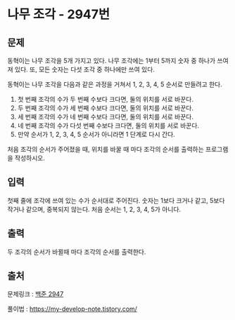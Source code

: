<h1>나무 조각 - 2947번</h1>

<h2>문제</h2>

동혁이는 나무 조각을 5개 가지고 있다. 나무 조각에는 1부터 5까지 숫자 중 하나가 쓰여져 있다. 또, 모든 숫자는 다섯 조각 중 하나에만 쓰여 있다.

동혁이는 나무 조각을 다음과 같은 과정을 거쳐서 1, 2, 3, 4, 5 순서로 만들려고 한다.

<ol>

<li>첫 번째 조각의 수가 두 번째 수보다 크다면, 둘의 위치를 서로 바꾼다.</li>

<li>두 번째 조각의 수가 세 번째 수보다 크다면, 둘의 위치를 서로 바꾼다.</li>

<li>세 번째 조각의 수가 네 번째 수보다 크다면, 둘의 위치를 서로 바꾼다.</li>

<li>네 번째 조각의 수가 다섯 번째 수보다 크다면, 둘의 위치를 서로 바꾼다.</li>

<li>만약 순서가 1, 2, 3, 4, 5 순서가 아니라면 1 단계로 다시 간다.</li>

</ol>

처음 조각의 순서가 주어졌을 때, 위치를 바꿀 때 마다 조각의 순서를 출력하는 프로그램을 작성하시오.

<h2>입력</h2>

첫째 줄에 조각에 쓰여 있는 수가 순서대로 주어진다. 숫자는 1보다 크거나 같고, 5보다 작거나 같으며, 중복되지 않는다. 처음 순서는 1, 2, 3, 4, 5가 아니다.

<h2>출력</h2>

두 조각의 순서가 바뀔때 마다 조각의 순서를 출력한다.

<h2>출처</h2>

문제링크 : [백준 2947](https://www.acmicpc.net/problem/2947)

풀이법 : https://my-develop-note.tistory.com/